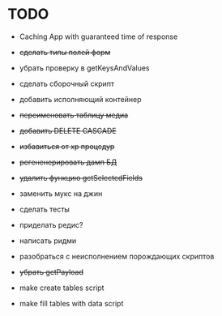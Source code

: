 
TODO
====






- Caching App with guaranteed time of response



- ~~сделать типы полей форм~~ 
- убрать проверку в getKeysAndValues
- сделать сборочный скрипт
- добавить исполняющий контейнер

- ~~переименовать таблицу медиа~~
- ~~добавить DELETE CASCADE~~
- ~~избавиться от хр процедур~~
- ~~регененерировать дамп БД~~

- ~~удалить функцию getSelectedFields~~
- заменить мукс на джин
- сделать тесты
- приделать редис?
- написать ридми
- разобраться с неисполнением порождающих скриптов
- ~~убрать getPayload~~
- make create tables script
- make fill tables with data script

